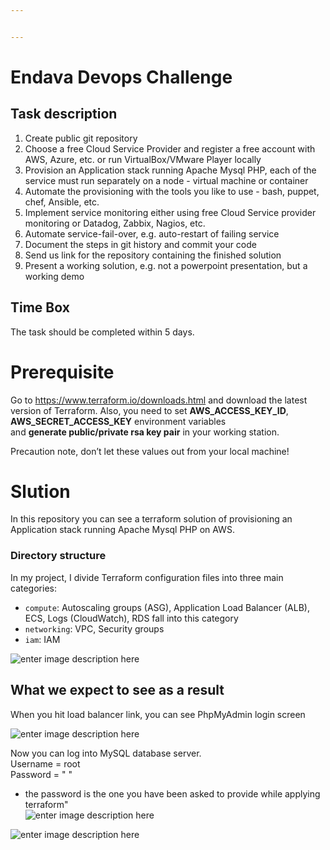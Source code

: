 ```yaml
---


---
```


<h1 id="endava-devops-challenge">Endava Devops Challenge</h1>
<h2 id="task-description"><a href="https://github.com/Endava-Sofia/endava-devops-challenge#task-description"></a>Task description</h2>
<ol>
<li>Create public git repository</li>
<li>Choose a free Cloud Service Provider and register a free account with AWS, Azure, etc. or run VirtualBox/VMware Player locally</li>
<li>Provision an Application stack running Apache Mysql PHP, each of the service must run separately on a node - virtual machine or container</li>
<li>Automate the provisioning with the tools you like to use - bash, puppet, chef, Ansible, etc.</li>
<li>Implement service monitoring either using free Cloud Service provider monitoring or Datadog, Zabbix, Nagios, etc.</li>
<li>Automate service-fail-over, e.g. auto-restart of failing service</li>
<li>Document the steps in git history and commit your code</li>
<li>Send us link for the repository containing the finished solution</li>
<li>Present a working solution, e.g. not a powerpoint presentation, but a working demo</li>
</ol>
<h2 id="time-box"><a href="https://github.com/Endava-Sofia/endava-devops-challenge#time-box"></a>Time Box</h2>
<p>The task should be completed within 5 days.</p>
<h1 id="prerequisite">Prerequisite</h1>
<p>Go to <a href="https://www.terraform.io/downloads.html">https://www.terraform.io/downloads.html</a> and download the latest version of Terraform. Also, you need to set <strong>AWS_ACCESS_KEY_ID</strong>, <strong>AWS_SECRET_ACCESS_KEY</strong> environment variables<br>
and <strong>generate public/private rsa key pair</strong> in your working station.</p>
<p>Precaution note, don’t let these values out from your local machine!</p>
<h1 id="slution">Slution</h1>
<p>In this repository you can see a terraform solution of provisioning an Application stack running Apache Mysql PHP on AWS.</p>
<h3 id="directory-structure">Directory structure</h3>
<p>In my project, I divide Terraform configuration files into three main categories:</p>
<ul>
<li><code>compute</code>: Autoscaling groups (ASG), Application Load Balancer (ALB), ECS, Logs (CloudWatch), RDS fall into this category</li>
<li><code>networking</code>: VPC, Security groups</li>
<li><code>iam</code>:  IAM</li>
</ul>
<p><img src="https://lh3.googleusercontent.com/P9MxtLh06u_hkuqT8-LdzUNtv7nifYFa83U9nD1HRDvFU8gR6y3pejMYDDGlZEUZQxEqX7AihSW8" alt="enter image description here"></p>
<h2 id="what-we-expect-to-see-as-a-result">What we expect to see as a result</h2>
<p>When you hit load balancer link, you can see PhpMyAdmin login screen</p>
<p><img src="https://lh3.googleusercontent.com/tY__Tk8OnYhIwe9vs-wiwceaBROl1jLYhITY5KEJyvvD5aEQlN8YMXbg_DOGv9p96voTZGzr2PDT" alt="enter image description here"></p>
<p>Now you can log into MySQL database server.<br>
Username = root<br>
Password = "     "</p>
<ul>
<li>the password is the one you have been asked to provide while applying terraform"<br>
<img src="https://lh3.googleusercontent.com/Y_rpifU_h3DCPM4sf0Qe5OGZ1Z5dE_spqyFiZljpoG9Pw6iyNK9XkpVhSKZLY_tvxLrNC0pqvN9k" alt="enter image description here"></li>
</ul>
<p><img src="https://lh3.googleusercontent.com/Ee9JS6F5taYvO2LjC9iD9LKjncUHgpTUMOkcowBAolSLGIg0fv2DZuc3bKqMeUvA0bmKActtMJMR" alt="enter image description here"></p>

